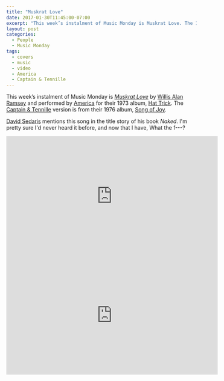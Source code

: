 ```yaml
---
title: "Muskrat Love"
date: 2017-01-30T11:45:00-07:00
excerpt: "This week’s instalment of Music Monday is Muskrat Love. The 1973 America version and a 1976 cover by Captain & Tennille."
layout: post
categories:
  - People
  - Music Monday
tags:
  - covers
  - music
  - video
  - America
  - Captain & Tennille
---
```

This week’s instalment of Music Monday is [_Muskrat Love_](https://en.wikipedia.org/wiki/Muskrat_Love) by [Willis Alan Ramsey](https://en.wikipedia.org/wiki/Willis_Alan_Ramsey) and performed by [America](https://en.wikipedia.org/wiki/America_(band)) for their 1973 album, [Hat Trick](https://en.wikipedia.org/wiki/Hat_Trick_(album)). The [Captain & Tennille](http://captainandtennille.net/) version is from their 1976 album, [Song of Joy](https://en.wikipedia.org/wiki/Song_of_Joy_(album)).

[David Sedaris](http://www.davidsedarisbooks.com/naked.html) mentions this song in the title story of his book *Naked*. I'm pretty sure I'd never heard it before, and now that I have, What the f---?

<div class="video-container">
  <iframe width="560" height="315" src="https://www.youtube.com/embed/FgF3FIrJc6Q" frameborder="0" allowfullscreen></iframe>
</div>

<div class="video-container">
  <iframe width="560" height="315" src="https://www.youtube.com/embed/xBYV_7a0FQs" frameborder="0" allowfullscreen></iframe>
</div>
